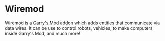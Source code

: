 # Wiremod

Wiremod is a [Garry's Mod][] addon which adds entities that communicate via data wires. It can be use to control robots, vehicles, to make computers inside Garry's Mod, and much more!

[Garry's Mod]: <http://garrysmod.com/>
